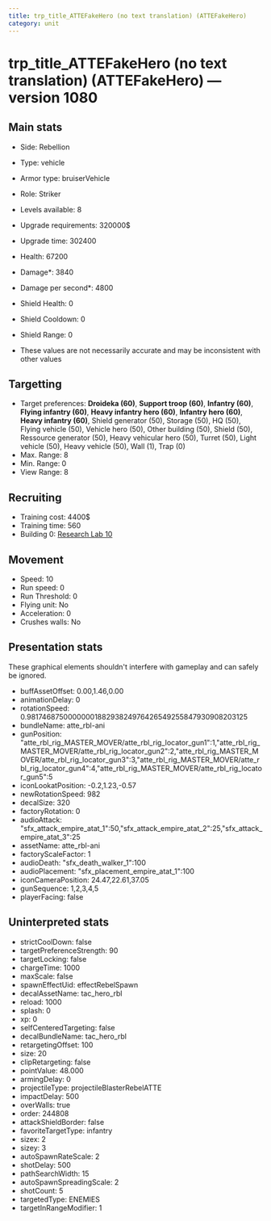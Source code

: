 ```yaml
---
title: trp_title_ATTEFakeHero (no text translation) (ATTEFakeHero)
category: unit
---
```


# trp_title_ATTEFakeHero (no text translation) (ATTEFakeHero) — version 1080

## Main stats

  * Side: Rebellion
  * Type: vehicle
  * Armor type: bruiserVehicle
  * Role: Striker
  * Levels available: 8
  * Upgrade requirements: 320000$
  * Upgrade time: 302400
  * Health: 67200
  * Damage*: 3840
  * Damage per second*: 4800
  * Shield Health: 0
  * Shield Cooldown: 0
  * Shield Range: 0

* These values are not necessarily accurate and may be inconsistent with other values

## Targetting

  * Target preferences: **Droideka (60)**, **Support troop (60)**, **Infantry (60)**, **Flying infantry (60)**, **Heavy infantry hero (60)**, **Infantry hero (60)**, **Heavy infantry (60)**, Shield generator (50), Storage (50), HQ (50), Flying vehicle (50), Vehicle hero (50), Other building (50), Shield (50), Ressource generator (50), Heavy vehicular hero (50), Turret (50), Light vehicle (50), Heavy vehicle (50), Wall (1), Trap (0)
  * Max. Range: 8
  * Min. Range: 0
  * View Range: 8

## Recruiting

  * Training cost: 4400$
  * Training time: 560
  * Building 0: [Research Lab 10](rebelOffenseLab.html)

## Movement

  * Speed: 10
  * Run speed: 0
  * Run Threshold: 0
  * Flying unit: No
  * Acceleration: 0
  * Crushes walls: No

## Presentation stats

These graphical elements shouldn't interfere with gameplay and can safely be ignored.

  * buffAssetOffset: 0.00,1.46,0.00
  * animationDelay: 0
  * rotationSpeed: 0.9817468750000000188293824976426549255847930908203125
  * bundleName: atte_rbl-ani
  * gunPosition: "atte_rbl_rig_MASTER_MOVER/atte_rbl_rig_locator_gun1":1,"atte_rbl_rig_MASTER_MOVER/atte_rbl_rig_locator_gun2":2,"atte_rbl_rig_MASTER_MOVER/atte_rbl_rig_locator_gun3":3,"atte_rbl_rig_MASTER_MOVER/atte_rbl_rig_locator_gun4":4,"atte_rbl_rig_MASTER_MOVER/atte_rbl_rig_locator_gun5":5
  * iconLookatPosition: -0.2,1.23,-0.57
  * newRotationSpeed: 982
  * decalSize: 320
  * factoryRotation: 0
  * audioAttack: "sfx_attack_empire_atat_1":50,"sfx_attack_empire_atat_2":25,"sfx_attack_empire_atat_3":25
  * assetName: atte_rbl-ani
  * factoryScaleFactor: 1
  * audioDeath: "sfx_death_walker_1":100
  * audioPlacement: "sfx_placement_empire_atat_1":100
  * iconCameraPosition: 24.47,22.61,37.05
  * gunSequence: 1,2,3,4,5
  * playerFacing: false

## Uninterpreted stats

  * strictCoolDown: false
  * targetPreferenceStrength: 90
  * targetLocking: false
  * chargeTime: 1000
  * maxScale: false
  * spawnEffectUid: effectRebelSpawn
  * decalAssetName: tac_hero_rbl
  * reload: 1000
  * splash: 0
  * xp: 0
  * selfCenteredTargeting: false
  * decalBundleName: tac_hero_rbl
  * retargetingOffset: 100
  * size: 20
  * clipRetargeting: false
  * pointValue: 48.000
  * armingDelay: 0
  * projectileType: projectileBlasterRebelATTE
  * impactDelay: 500
  * overWalls: true
  * order: 244808
  * attackShieldBorder: false
  * favoriteTargetType: infantry
  * sizex: 2
  * sizey: 3
  * autoSpawnRateScale: 2
  * shotDelay: 500
  * pathSearchWidth: 15
  * autoSpawnSpreadingScale: 2
  * shotCount: 5
  * targetedType: ENEMIES
  * targetInRangeModifier: 1

